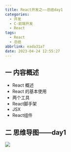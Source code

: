 ```yaml
---
title: React开发之——总结day1
categories:
  - 开发
  - C-前端开发
  - React
tags:
  - React
  - 总结
abbrlink: eada31a7
date: 2023-04-24 12:55:27
---
```

## 一 内容概述

* React 概述
* React 的基本使用
* 两个工具
* React脚手架
* JSX
* React组件

<!--more-->

## 二 思维导图——day1
![][1]


[1]:https://raw.githubusercontent.com/PGzxc/CDN/master/blog-react/react-summary-day1.png

